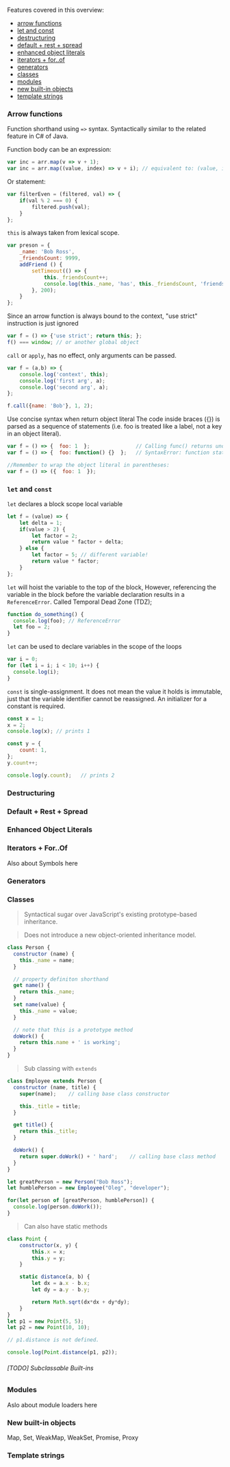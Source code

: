 Features covered in this overview:
- [arrow functions](#arrow-functions)
- [let and const](#let-and-const)
- [destructuring](#destructuring)
- [default + rest + spread](#default--rest--spread)
- [enhanced object literals](#enhanced-object-literals)
- [iterators + for..of](#iterators--forof)
- [generators](#generators)
- [classes](#classes)
- [modules](#modules)
- [new built-in objects](#new-built-in-objects)
- [template strings](#template-strings)


### Arrow functions
Function shorthand using `=>` syntax.
Syntactically similar to the related feature in C# of Java.

Function body can be an expression:
```JavaScript
var inc = arr.map(v => v + 1);
var inc = arr.map((value, index) => v + i);	// equivalent to: (value, index) => { return v + i; }
```

Or statement:
```JavaScript
var filterEven = (filtered, val) => {
	if(val % 2 === 0) {
		filtered.push(val);
	}
};
```

`this` is always taken from lexical scope.
```JavaScript
var preson = {
	_name: 'Bob Ross',
	_friendsCount: 9999,
	addFriend () {
		setTimeout(() => {
			this._friendsCount++;
			console.log(this._name, 'has', this._friendsCount, 'friends!');
		}, 200);
	}
};
```

Since an arrow function is always bound to the context, "use strict" instruction is just ignored
```JavaScript
var f = () => {'use strict'; return this; };
f() === window; // or another global object
```

`call` or `apply`, has no effect, only arguments can be passed.
```JavaScript
var f = (a,b) => {
	console.log('context', this);
	console.log('first arg', a);
	console.log('second arg', a);
};

f.call({name: 'Bob'}, 1, 2);
```

Use concise syntax when return object literal
The code inside braces ({}) is parsed as a sequence of statements
(i.e. foo is treated like a label, not a key in an object literal).
```JavaScript
var f = () => {  foo: 1  };               // Calling func() returns undefined!
var f = () => {  foo: function() {}  };   // SyntaxError: function statement requires a name

//Remember to wrap the object literal in parentheses:
var f = () => ({  foo: 1  });
```

### `let` and `const`
`let` declares a block scope local variable
```JavaScript
let f = (value) => {
	let delta = 1;
	if(value > 2) {
		let factor = 2;
		return value * factor + delta;
	} else {
		let factor = 5;	// different variable!
		return value * factor;
	}
};
```
`let` will hoist the variable to the top of the block,
However, referencing the variable in the block before the variable declaration results in a `ReferenceError`.
Called Temporal Dead Zone (TDZ);
```JavaScript
function do_something() {
  console.log(foo); // ReferenceError
  let foo = 2;
}
```

`let` can be used to declare variables in the scope of the loops
```JavaScript
var i = 0;
for (let i = i; i < 10; i++) {
  console.log(i);
}
```

`const` is single-assignment. It does not mean the value it holds is immutable,
just that the variable identifier cannot be reassigned.
An initializer for a constant is required.
```JavaScript
const x = 1;
x = 2;
console.log(x); // prints 1

const y = {
	count: 1,
};
y.count++;

console.log(y.count);	// prints 2
```

### Destructuring

### Default + Rest + Spread

### Enhanced Object Literals

### Iterators + For..Of
Also about Symbols here

### Generators

### Classes
> Syntactical sugar over JavaScript's existing prototype-based inheritance.

> Does not introduce a new object-oriented inheritance model.

```JavaScript
class Person {
  constructor (name) {
    this._name = name;
  }

  // property definiton shorthand
  get name() {
    return this._name;
  }
  set name(value) {
    this._name = value;
  }

  // note that this is a prototype method
  doWork() {
    return this.name + ' is working';
  }
}
```

> Sub classing with `extends`

```JavaScript
class Employee extends Person {
  constructor (name, title) {
    super(name);	// calling base class constructor

    this._title = title;
  }

  get title() {
    return this._title;
  }

  doWork() {
    return super.doWork() + ' hard';	// calling base class method
  }
}

let greatPerson = new Person("Bob Ross");
let humblePerson = new Employee("Oleg", "developer");

for(let person of [greatPerson, humblePerson]) {
  console.log(person.doWork());
}
```

> Can also have static methods

```JavaScript
class Point {
    constructor(x, y) {
        this.x = x;
        this.y = y;
    }

    static distance(a, b) {
        let dx = a.x - b.x;
        let dy = a.y - b.y;

        return Math.sqrt(dx*dx + dy*dy);
    }
}
let p1 = new Point(5, 5);
let p2 = new Point(10, 10);

// p1.distance is not defined.

console.log(Point.distance(p1, p2));
```

###### [TODO] Subclassable Built-ins


### Modules
Aslo about module loaders here

### New built-in objects
Map, Set, WeakMap, WeakSet, Promise, Proxy

### Template strings

